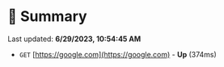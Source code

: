 # 📖 Summary
Last updated: **6/29/2023, 10:54:45 AM**

- `GET` [https://google.com](https://google.com) - **Up** (374ms)
